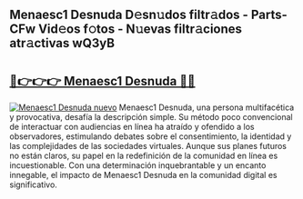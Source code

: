 ## Menaesc1 Desnuda D𝚎sn𝚞dos filtr𝚊dos - Parts-CFw Vid𝚎os f𝚘tos - N𝚞evas filtr𝚊ciones atr𝚊ctivas wQ3yB

# <h2><a href="http://mbdj97f.tromn.icu/?c=Menaesc1+Desnuda">🔗👉👉👉 Menaesc1 Desnuda 🔗🔗</a></h2>

[![Menaesc1 Desnuda nuevo](https://i.imgur.com/pEAQMta.gif)](http://mbdj97f.tromn.icu/?c=Menaesc1+Desnuda)
Menaesc1 Desnuda, una persona multifacética y provocativa, desafía la descripción simple. Su método poco convencional de interactuar con audiencias en línea ha atraído y ofendido a los observadores, estimulando debates sobre el consentimiento, la identidad y las complejidades de las sociedades virtuales. Aunque sus planes futuros no están claros, su papel en la redefinición de la comunidad en línea es incuestionable. Con una determinación inquebrantable y un encanto innegable, el impacto de Menaesc1 Desnuda en la comunidad digital es significativo.

